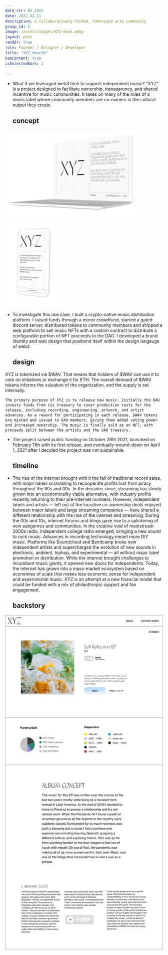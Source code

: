 ```yaml
---
date_str: 02.2022
date: 2022.02.11
description: a collaboratively-funded, tokenized arts community
group_id: 8
image: /assets/images/XYZ-mock.webp
layout: post
render: true
role: Founder / Designer / Developer
title: "XYZ.church"
hasContent: true
isSelectedWork: 1

---
```


<ul class="article-list content-width">
    <li class="home__title-block">
        <div class="item_description">
            <p>
                What if we leveraged web3 tech to support independent music? “XYZ” is a project designed to facilitate ownership, transparency, and shared incentive for music communities. It takes on many of the roles of a music label where community members are co-owners in the cultural output they create.
            </p>
        </div>
        <div class="item_date">
            <h2>concept</h2>
        </div>
    </li>
</ul>

<div class="photo-row">
    <img style="height: 20em;" src="images/xyz-mock-1.png" />
    <img style="height: 20em;" src="images/xyz-mock-2.png" />
</div>
 
<ul class="article-list content-width">
    <li class="home__title-block">
        <div class="item_description">
            <p>
                To investigate this use case, I built a crypto-native music distribution platform. I raised funds through a mirror crowdfund, started a gated discord server, distributed tokens to community members and shipped a web platform to sell music NFTs with a custom contract to distribute a configurable portion of NFT proceeds to the DAO.
                I developed a brand identity and web design that positiond itself within the design langauge of web3.
            </p>
        </div>
        <div class="item_date">
            <h2>design</h2>
        </div>
    </li>
</ul>

<p class="content-width">
    XYZ is tokenized via $WAV. That means that holders of $WAV can use it to vote on initiatives or exchange it for ETH. The overall demand of $WAV tokens informs the valuation of the organization, and the supply is set internally.

    The primary purpose of XYZ is to release new music. Initially the DAO invests funds from its treasury to cover production costs for the release, including recording, engineering, artwork, and artist advances. As a reward for participating in each release, $WAV tokens are minted and issued to DAO members, giving them added voting power and increased ownership. The music is finally sold as an NFT, with proceeds split between the artists and the DAO treasury. 
</p>

<ul class="article-list content-width">
    <li class="home__title-block">
        <div class="item_description">
            <p>
                The project raised public funding on October 28th 2021, launched on February 11th with its first release, and eventually wound-down on April 1, 2021 after I decided the project was not sustainable. 
            </p>
        </div>
        <div class="item_date">
            <h2>timeline</h2>
        </div>
    </li>
    <li class="home__title-block">
        <div class="item_description">
            <p>
                The rise of the internet brought with it the fall of traditional record sales, with major labels scrambling to recooperate profits lost from piracy throughout the 90s and 00s. In the decades since, streaming has slowly grown into an economicallty viable alternative, with industry profits recently returning to their pre-internet numbers.
                However, independent labels and artists — left out of the lucrative co-ownership deals enjoyed between major labels and large streaming companies —  have shared a different relationship with the rise of the internet and streaming. During the 00s and 10s, internet forums and blogs gave rise to a splintering of new subgenres and communities. In the creative void of mainstream 2000s radio, independent college radio emerged, bringing a new sound to rock music. Advances in recording technology meant more DIY music. Platforms like Soundcloud and Bandcamp broke new independent artists and supercharged the evolution of new sounds in electronic, ambient, hiphop, and experimental — all without major label promotion or distribution.
                While the internet brought challenges to incumbent music giants, it opened new doors for independents. Today, the internet has grown into a mass-market ecosystem based on economies of scale that makes less economic sense for independent and experimental music. XYZ is an attempt at a new financial model that could be funded with a mix of philanthropic support and fan engagement.
            </p>
        </div>
        <div class="item_date">
            <h2>backstory</h2>
        </div>
    </li>
</ul>

<div class="photo-row" style="text-align: center;">
    <img style="width: 40em;" src="images/XYZ-mint 2.png" />
</div>